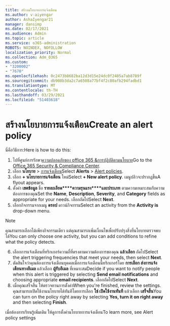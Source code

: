 ```yaml
---
title: สร้างนโยบายการแจ้งเตือน
ms.author: v-aiyengar
author: AshaIyengar21
manager: dansimp
ms.date: 02/17/2021
ms.audience: Admin
ms.topic: article
ms.service: o365-administration
ROBOTS: NOINDEX, NOFOLLOW
localization_priority: Normal
ms.collection: Adm_O365
ms.custom:
- "3200002"
- "7670"
ms.openlocfilehash: 0c2473b8682ba12d3d15e24dc0f2485a7ab8789f
ms.sourcegitcommit: db908b3da2c7a6508a77bf4f2c80afb294fadbd1
ms.translationtype: MT
ms.contentlocale: th-TH
ms.lasthandoff: 03/29/2021
ms.locfileid: "51403618"
---
```

# <a name="create-an-alert-policy"></a><span data-ttu-id="b0326-102">สร้างนโยบายการแจ้งเตือน</span><span class="sxs-lookup"><span data-stu-id="b0326-102">Create an alert policy</span></span>

<span data-ttu-id="b0326-103">นี่คือวิธีการ:</span><span class="sxs-lookup"><span data-stu-id="b0326-103">Here is how to do this:</span></span>

1. <span data-ttu-id="b0326-104">ไปที่ศูนย์การรักษา[ความปลอดภัยของ office 365 &การปฏิบัติตามนโยบาย](https://go.microsoft.com/fwlink/p/?linkid=2077143)</span><span class="sxs-lookup"><span data-stu-id="b0326-104">Go to the [Office 365 Security & Compliance Center](https://go.microsoft.com/fwlink/p/?linkid=2077143).</span></span>
1. <span data-ttu-id="b0326-105">เลือก **นโยบาย**  >  [การแจ้งเตือน](https://go.microsoft.com/fwlink/?linkid=2103208)</span><span class="sxs-lookup"><span data-stu-id="b0326-105">Select **Alerts** > [Alert policies](https://go.microsoft.com/fwlink/?linkid=2103208).</span></span>
1. <span data-ttu-id="b0326-106">เลือก **+ นโยบายการแจ้งเตือน** ใหม่</span><span class="sxs-lookup"><span data-stu-id="b0326-106">Select **+ New alert policy**.</span></span> <span data-ttu-id="b0326-107">เมนูปลิวจะปรากฏขึ้น</span><span class="sxs-lookup"><span data-stu-id="b0326-107">A flyout appears.</span></span>
1. <span data-ttu-id="b0326-108">ตั้งค่า **เขตข้อมูล** ชื่อ **รายละเอียด\*\*\*\*ความรุนแรง\*\*\*\*และประเภท** ตามความเหมาะสมกับความต้องการของคุณ</span><span class="sxs-lookup"><span data-stu-id="b0326-108">Set the **Name**, **Description**, **Severity**, and **Category** fields as appropriate for your needs.</span></span> <span data-ttu-id="b0326-109">เลือกถัดไป</span><span class="sxs-lookup"><span data-stu-id="b0326-109">Select **Next**.</span></span>
1. <span data-ttu-id="b0326-110">เลือกกิจกรรมจากเมนู **ดรอป** ดาวน์กิจกรรม</span><span class="sxs-lookup"><span data-stu-id="b0326-110">Select an activity from the **Activity is** drop-down menu.</span></span>
> [!NOTE]
>  <span data-ttu-id="b0326-111">คุณสามารถเลือกได้เพียงกิจกรรมเดียว แต่คุณสามารถเพิ่มเงื่อนไขเพื่อปรับปรุงสิ่งที่นโยบายตรวจพบได้</span><span class="sxs-lookup"><span data-stu-id="b0326-111">You can only choose one activity, but you can add conditions to refine what the policy detects.</span></span>
6. <span data-ttu-id="b0326-112">เลือกการแจ้งเตือนที่ทริกเกอร์ความถี่ที่ตรงตามความต้องการของคุณ **แล้วเลือก** ถัดไป</span><span class="sxs-lookup"><span data-stu-id="b0326-112">Select the alert triggering frequencies that meet your needs, then select **Next**.</span></span>
7. <span data-ttu-id="b0326-113">ตัดสินใจว่าคุณต้องการแจ้งเตือนบุคคลเมื่อการแจ้งเตือนนี้ทริกเกอร์โดย **การเลือก ส่งการแจ้งเตือนทางอีเมล** แล้วเลือก **ผู้รับอีเมล** ที่เหมาะสม</span><span class="sxs-lookup"><span data-stu-id="b0326-113">Decide if you want to notify people when this alert is triggered by selecting **Send email notifications** and choosing appropriate **email recipients**.</span></span> <span data-ttu-id="b0326-114">เลือกถัดไป</span><span class="sxs-lookup"><span data-stu-id="b0326-114">Select **Next**.</span></span>
8. <span data-ttu-id="b0326-115">เมื่อคุณเสร็จสิ้น ให้ตรวจทานการตั้งค่า</span><span class="sxs-lookup"><span data-stu-id="b0326-115">When you're finished, review the settings.</span></span> <span data-ttu-id="b0326-116">คุณสามารถเปิดใช้งานนโยบายได้ทันทีโดยการเลือก **ใช่ เปิดใช้งานทันที** แล้วเลือก **เสร็จสิ้น**</span><span class="sxs-lookup"><span data-stu-id="b0326-116">You can turn on the policy right away by selecting **Yes, turn it on right away** and then selecting **Finish**.</span></span>

<span data-ttu-id="b0326-117">เมื่อต้องการเรียนรู้เพิ่มเติม ให้ดูการตั้งค่านโยบายการแจ้งเตือน</span><span class="sxs-lookup"><span data-stu-id="b0326-117">To learn more, see Alert policy settings</span></span>

